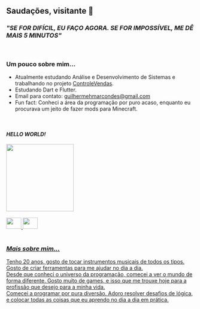 ## Saudações, visitante 👋

 <h3><b><i>"SE FOR DIFÍCIL, EU FAÇO AGORA. SE FOR IMPOSSÍVEL, ME DÊ MAIS 5 MINUTOS"</i></b></h3>
 <br>
 
### Um pouco sobre mim...

- Atualmente estudando Análise e Desenvolvimento de Sistemas e trabalhando no projeto [ControleVendas](https://www.github.com/GuilhermeHHMS/ControleVendas).
- Estudando Dart e Flutter.
- Email para contato: guilhermehmarcondes@gmail.com
- Fun fact: Conheci a área da programação por puro acaso, enquanto eu procurava um jeito de fazer mods para Minecraft.




<br>
<div>
  <h4><i>HELLO WORLD!</i></h4>
  <a href="https://github.com/GuilhermeHHMS">
  <img height="180em" src="https://github-readme-stats.vercel.app/api?username=GuilhermeHHMS&hide=contribs,prs&show_icons=true&theme=merko">
</div>
<br>
<div>
  <img height="30" width="40" src="https://cdn.jsdelivr.net/gh/devicons/devicon/icons/dart/dart-original.svg" />
  <img height="30" width="40" src="https://cdn.jsdelivr.net/gh/devicons/devicon/icons/flutter/flutter-original.svg" />
</div>
<br>


     
     

  <h3> <i>Mais sobre mim...</i> </h3>
     <p>Tenho 20 anos, gosto de tocar instrumentos musicais de todos os tipos. Gosto de criar ferramentas para me ajudar no dia a dia.<br>
     Desde que conheci o universo da programação, comecei a ver o mundo de forma diferente. Gosto muito de games, e isso que me trouxe hoje para a profissão que desejo para a minha vida.<br>
     Comecei a programar por pura diversão. Adoro resolver desafios de lógica, e colocar todas as coisas que eu aprendo no dia a dia em prática.</p>
  
  <br> 
 
          
